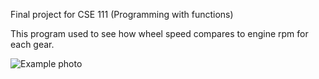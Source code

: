 Final project for CSE 111 (Programming with functions)

This program used to see how wheel speed compares to engine rpm for each gear.

![Example photo](https://github.com/user-attachments/assets/ccafbd75-7dad-48da-a172-b601c42d261c)
